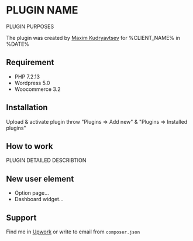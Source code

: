 # PLUGIN NAME
PLUGIN PURPOSES 

The plugin was created by [Maxim Kudryavtsev][upwork-profile] for %CLIENT_NAME% in %DATE%   

## Requirement
- PHP 7.2.13
- Wordpress 5.0
- Woocommerce 3.2

## Installation
Upload & activate plugin throw "Plugins => Add new" & "Plugins => Installed plugins"

## How to work
PLUGIN DETAILED DESCRIBTION

## New user element
- Option page...
- Dashboard widget...

## Support
Find me in [Upwork][upwork-profile] or write to email from `composer.json`

[upwork-profile]: https://www.upwork.com/freelancers/~01d38e15c52f399ca5